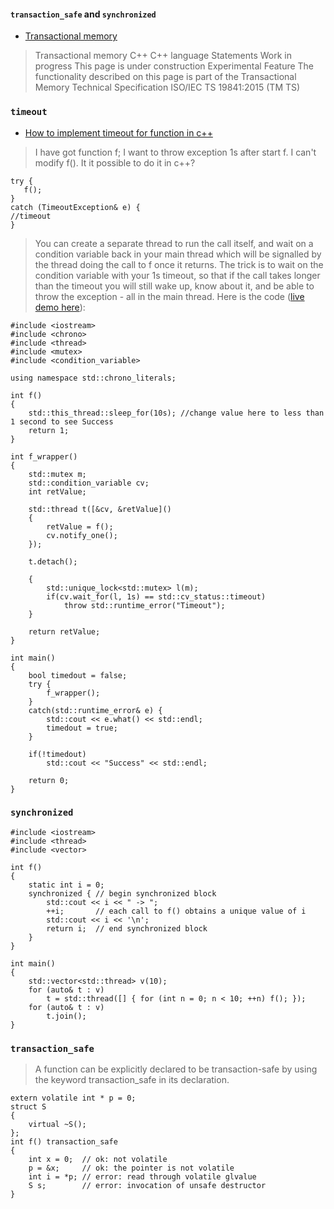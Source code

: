 #### `transaction_safe` and `synchronized`
- [Transactional memory](https://en.cppreference.com/w/cpp/language/transactional_memory)
>Transactional memory
> C++ C++ language Statements 
>	Work in progress This page is under construction
>	Experimental Feature The functionality described on this page is part of the Transactional Memory Technical 
> Specification ISO/IEC TS 19841:2015 (TM TS)

### `timeout` 
- [How to implement timeout for function in c++](https://stackoverflow.com/questions/40550730/how-to-implement-timeout-for-function-in-c)
> I have got function f; I want to throw exception 1s after start f. I can't modify f(). It it possible to do it in c++?
```
try {
   f();
}
catch (TimeoutException& e) {
//timeout
}
```
> You can create a separate thread to run the call itself, and wait on a condition variable back in your main thread which will be signalled by the thread doing the call to f once it returns. The trick is to wait on the condition variable with your 1s timeout, so that if the call takes longer than the timeout you will still wake up, know about it, and be able to throw the exception - all in the main thread. Here is the code ([live demo here](https://coliru.stacked-crooked.com/)):

```
#include <iostream>
#include <chrono>
#include <thread>
#include <mutex>
#include <condition_variable>

using namespace std::chrono_literals;

int f()
{
    std::this_thread::sleep_for(10s); //change value here to less than 1 second to see Success
    return 1;
}

int f_wrapper()
{
    std::mutex m;
    std::condition_variable cv;
    int retValue;

    std::thread t([&cv, &retValue]() 
    {
        retValue = f();
        cv.notify_one();
    });

    t.detach();

    {
        std::unique_lock<std::mutex> l(m);
        if(cv.wait_for(l, 1s) == std::cv_status::timeout) 
            throw std::runtime_error("Timeout");
    }

    return retValue;    
}

int main()
{
    bool timedout = false;
    try {
        f_wrapper();
    }
    catch(std::runtime_error& e) {
        std::cout << e.what() << std::endl;
        timedout = true;
    }

    if(!timedout)
        std::cout << "Success" << std::endl;

    return 0;
}
```

### `synchronized`

```
#include <iostream>
#include <thread>
#include <vector>
 
int f()
{
    static int i = 0;
    synchronized { // begin synchronized block
        std::cout << i << " -> ";
        ++i;       // each call to f() obtains a unique value of i
        std::cout << i << '\n';
        return i;  // end synchronized block
    }
}
 
int main()
{
    std::vector<std::thread> v(10);
    for (auto& t : v)
        t = std::thread([] { for (int n = 0; n < 10; ++n) f(); });
    for (auto& t : v)
        t.join();
}
```
### `transaction_safe`
> A function can be explicitly declared to be transaction-safe by using the keyword transaction_safe in its declaration.

```
extern volatile int * p = 0;
struct S
{
    virtual ~S();
};
int f() transaction_safe
{
    int x = 0;  // ok: not volatile
    p = &x;     // ok: the pointer is not volatile
    int i = *p; // error: read through volatile glvalue
    S s;        // error: invocation of unsafe destructor
}
```
